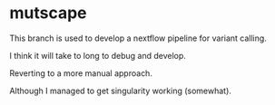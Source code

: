 # mutscape

This branch is used to develop a nextflow pipeline for variant calling.

I think it will take to long to debug and develop.

Reverting to a more manual approach.

Although I managed to get singularity working (somewhat).
